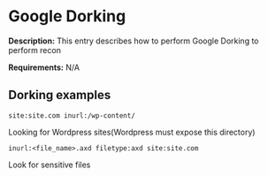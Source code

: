 # Google Dorking

**Description:** This entry describes how to perform Google Dorking to perform recon

**Requirements:** N/A

## Dorking examples

```
site:site.com inurl:/wp-content/
```

Looking for Wordpress sites(Wordpress must expose this directory)

```
inurl:<file_name>.axd filetype:axd site:site.com
```

Look for sensitive files
